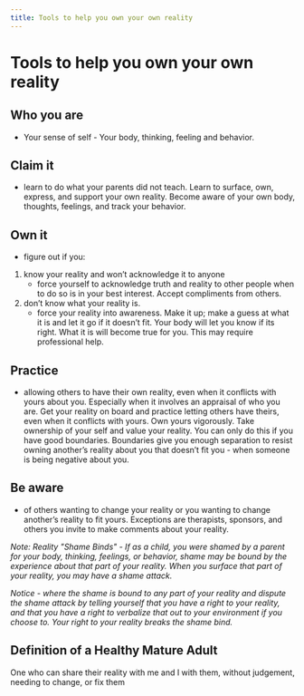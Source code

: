 ```yaml
---
title: Tools to help you own your own reality
---
```

# Tools to help you own your own reality

## Who you are
- Your sense of self - Your body, thinking, feeling and behavior.

## Claim it
 - learn to do what your parents did not teach. Learn to surface, own, express, and support your own reality. Become aware of your own body, thoughts, feelings, and track your behavior.

## Own it
- figure out if you: 

1. know your reality and won’t acknowledge it to anyone
    * force yourself to acknowledge truth and reality to other people when to do
so is in your best interest. Accept compliments from others.
2. don’t know what your reality is.
    * force your reality into awareness. Make it up; make a guess at what it is
and let it go if it doesn’t fit. Your body will let you know if its right. What it is will become true for you.
This may require professional help.

## Practice
- allowing others to have their own reality, even when it conflicts with yours about you.
Especially when it involves an appraisal of who you are. Get your reality on board and practice letting
others have theirs, even when it conflicts with yours. Own yours vigorously. Take ownership of your self
and value your reality. You can only do this if you have good boundaries. Boundaries give you enough
separation to resist owning another’s reality about you that doesn’t fit you - when someone is being
negative about you.

## Be aware
- of others wanting to change your reality or you wanting to change another’s reality to fit
yours. Exceptions are therapists, sponsors, and others you invite to make comments about your reality.

*Note: Reality "Shame Binds" - If as a child, you were shamed by a parent for your body, thinking,
feelings, or behavior, shame may be bound by the experience about that part of your reality. When you surface that part of your reality, you may have a shame attack.*

*Notice - where the shame is bound to any part of your reality and dispute the shame attack by telling
yourself that you have a right to your reality, and that you have a right to verbalize that out to your
environment if you choose to. Your right to your reality breaks the shame bind.*

## Definition of a Healthy Mature Adult
One who can share their reality with me and I with them, without judgement, needing to change, or fix
them
